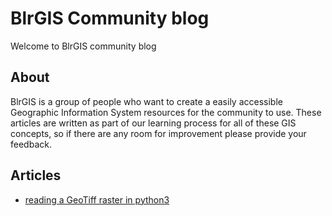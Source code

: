 # BlrGIS Community blog

Welcome to BlrGIS community blog

## About

BlrGIS is a group of people who want to create a easily accessible Geographic Information System resources for the community to use.
These articles are written as part of our learning process for all of these GIS concepts, so if there are any room for improvement please provide your feedback.

## Articles

- [reading a GeoTiff raster in python3](./articles/read_a_geotiff_with_gdal_in_python.md)
